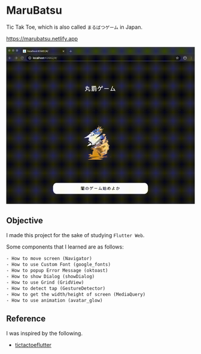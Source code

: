 # MaruBatsu

Tic Tak Toe, which is also called `まるばつゲーム` in Japan.

https://marubatsu.netlify.app

![example](assets/demo.gif)


## Objective

I made this project for the sake of studying `Flutter Web`.

Some components that I learned are as follows:

    - How to move screen (Navigator)
    - How to use Custom Font (google_fonts)
    - How to popup Error Message (oktoast)
    - How to show Dialog (showDialog)
    - How to use Grind (GridView)
    - How to detect tap (GestureDetector)
    - How to get the width/height of screen (MediaQuery)
    - How to use animation (avatar_glow)

## Reference

I was inspired by the following.

- [tictactoeflutter](https://github.com/createdbymitch/tictactoeflutter)